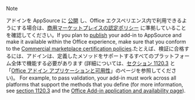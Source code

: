 > [!NOTE]
> <span data-ttu-id="59875-101">アドインを AppSource に [公開](../publish/publish.md) し、Office エクスペリエンス内で利用できるようにする場合は、[商用マーケットプレイスの認定ポリシー](/legal/marketplace/certification-policies) に準拠していることを確認してください。</span><span class="sxs-lookup"><span data-stu-id="59875-101">If you plan to [publish](../publish/publish.md) your add-in to AppSource and make it available within the Office experience, make sure that you conform to the [Commercial marketplace certification policies](/legal/marketplace/certification-policies).</span></span><span data-ttu-id="59875-102">たとえば、検証に合格するには、アドインは、定義したメソッドをサポートするすべてのプラットフォーム全体で機能する必要があります (詳細については、[セクション 1120.3](/legal/marketplace/certification-policies#11203-functionality) と「[Office アドイン アプリケーションと可用性](../overview/office-add-in-availability.md)」のページを参照してください)。</span><span class="sxs-lookup"><span data-stu-id="59875-102"> For example, to pass validation, your add-in must work across all platforms that support the methods that you define (for more information, see [section 1120.3](/legal/marketplace/certification-policies#11203-functionality) and the [Office Add-in application and availability page](../overview/office-add-in-availability.md)).</span></span>